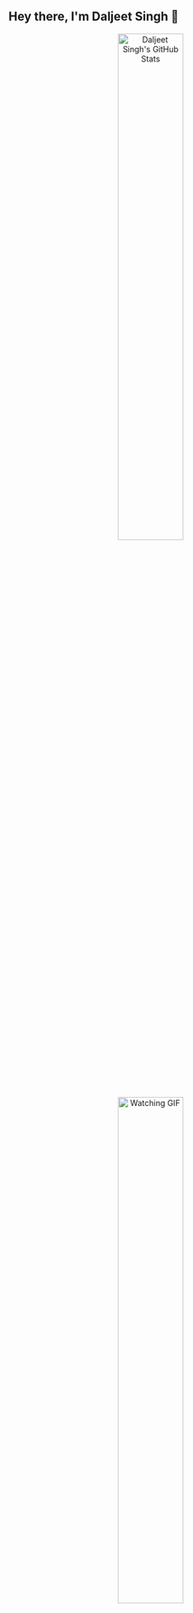 ## Hey there, I'm Daljeet Singh 👋
<!--
**djtsingh/djtsingh** is a ✨ _special_ ✨ repository because its `README.md` (this file) appears on your GitHub profile.

Here are some ideas to get you started:

- 🔭 I’m currently working on ...
- 🌱 I’m currently learning ...
- 👯 I’m looking to collaborate on ...
- 🤔 I’m looking for help with ...
- 💬 Ask me about ...
- 📫 How to reach me: ...
- 😄 Pronouns: ...
- ⚡ Fun fact: ...
-->
<!--
<br>
<table align="center">
  <tr>
    <td>
      <img 
        src="https://gitstats-neon.vercel.app/api?username=djtsingh&show_icons=true&count_private=true&include_all_commits=true&hide_title=true&hide_border=true&hide_rank=true&text_color=e59b4f&icon_color=48ACF0&bg_color=00000000&show=prs_merged" 
        alt="Daljeet Singh's GitHub Stats"
      />
    </td>
    <td>
      <img 
        src="https://media1.tenor.com/m/l_tQP6gd9AYAAAAd/hbo-watching.gif" 
        alt="Watching GIF"
      />
    </td>
  </tr>
</table>
-->
<div align="center">
  <!-- The `align="center"` attribute on the div centers the content. -->
  
  <img 
    src="https://gitstats-neon.vercel.app/api?username=djtsingh&show_icons=true&count_private=true&include_all_commits=true&hide_title=true&hide_border=true&hide_rank=true&text_color=e59b4f&icon_color=48ACF0&bg_color=00000000&show=prs_merged" 
    alt="Daljeet Singh's GitHub Stats" 
    width="48%"
  />
  
  <img 
    src="https://media1.tenor.com/m/l_tQP6gd9AYAAAAd/hbo-watching.gif" 
    alt="Watching GIF"
    width="48%"
  />
  
</div>
